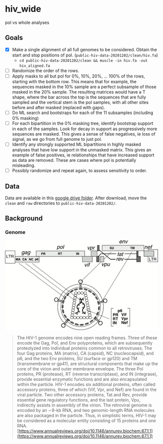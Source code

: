 # hiv_wide
pol vs whole analyses

## Goals

- [x] Make a single alignment of all full genomes to be considered. Obtain the start and stop positions of pol. (`public-hiv-data-20201202/clean/hiv.fa`)
    - `cd public-hiv-data-20201202/clean && muscle -in hiv.fa -out hiv_aligned.fa`
- [ ] Randomize the order of the rows.
- [ ] Apply masks to all but pol for 0%, 10%, 20%, ... 100% of the rows, starting with the bottom row. This means that for example, the sequences masked in the 10% sample are a perfect subsample of those masked in the 20% sample. The resulting matrices would have a T shape, where the bar across the top is the sequences that are fully sampled and the vertical stem is the pol samples, with all other sites before and after masked (replaced with gaps).
- [ ] Do ML search and bootstraps for each of the 11 subsamples (including 0% masking)
- [ ] For each bipartition in the 0% masking tree, identify bootstrap support in each of the samples. Look for decay in support as progressively more sequences are masked. This gives a sense of false negatives, ie loss of signal, as we go from full genome to just pol.
- [ ] Identify any strongly supported ML bipartitions in highly masked analyses that have low support in the unmasked matrix. This gives an example of false positives, ie relationships that have increased support as data are removed. These are cases where pol is potentially misleading.
- [ ] Possibly randomize and repeat again, to assess sensitivity to order.

## Data

Data are available in this [google drive folder](https://drive.google.com/drive/folders/1_v5C3hmwxQvOkPTAerSUu7ski1K_hLu1). After download, move the `clean` and `raw` directories to `public-hiv-data-20201202/`.

## Background

### Genome

![HIV Genome Diagram](img/bi67_0001_1.jpeg)

> The HIV-1 genome encodes nine open reading frames. Three of these encode the Gag, Pol, and Env polyproteins, which are subsequently proteolyzed into individual proteins common to all retroviruses. The four Gag proteins, MA (matrix), CA (capsid), NC (nucleocapsid), and p6, and the two Env proteins, SU (surface or gp120) and TM (transmembrane or gp41), are structural components that make up the core of the virion and outer membrane envelope. The three Pol proteins, PR (protease), RT (reverse transcriptase), and IN (integrase), provide essential enzymatic functions and are also encapsulated within the particle. HIV-1 encodes six additional proteins, often called accessory proteins, three of which (Vif, Vpr, and Nef) are found in the viral particle. Two other accessory proteins, Tat and Rev, provide essential gene regulatory functions, and the last protein, Vpu, indirectly assists in assembly of the virion. The retroviral genome is encoded by an ∼9-kb RNA, and two genomic-length RNA molecules are also packaged in the particle. Thus, in simplistic terms, HIV-1 may be considered as a molecular entity consisting of 15 proteins and one RNA. [https://www.annualreviews.org/doi/10.1146/annurev.biochem.67.1.1](https://www.annualreviews.org/doi/10.1146/annurev.biochem.67.1.1)
